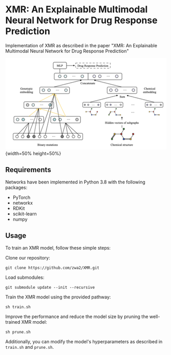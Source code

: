 # XMR: An Explainable Multimodal Neural Network for Drug Response Prediction

Implementation of XMR as described in the paper "XMR: An Explainable Multimodal Neural Network for Drug Response Prediction"

![Alt-Text](/images/XMR.png){width=50% height=50%}

## Requirements
Networks have been implemented in Python 3.8 with the following packages:

* PyTorch
* networkx
* RDKit
* scikit-learn
* numpy

## Usage

To train an XMR model, follow these simple steps:

Clone our repository:

```
git clone https://github.com/zwa2/XMR.git
```

Load submodules:

```
git submodule update --init --recursive
```

Train the XMR model using the provided pathway:

```
sh train.sh
```

Improve the performance and reduce the model size by pruning the well-trained XMR model:

```
sh prune.sh
```

Additionally, you can modify the model's hyperparameters as described in `train.sh` and `prune.sh`.


